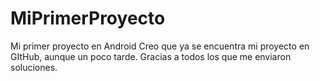 # MiPrimerProyecto
Mi primer proyecto en Android
Creo que ya se encuentra mi proyecto en GItHub, aunque un poco tarde. Gracias a todos los que me enviaron soluciones.
